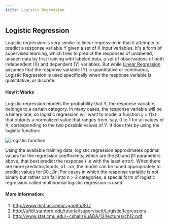 ```yaml
---
title: Logistic Regression
---
```

## Logistic Regression

Logistic regression is very similar to linear regression in that it attempts to predict a response variable Y given a set of X input variables. It's a form of supervised learning, which tries to predict the responses of unlabeled, unseen data by first training with labeled data, a set of observations of both independent (X) and dependent (Y) variables. But while <a href='https://guide.freecodecamp.org/machine-learning/linear-regression' target='_blank'>Linear Regression</a> assumes that the response variable (Y) is quantitative or continuous, Logistic Regression is used specifically when the response variable is qualititative, or discrete.

#### How it Works 
Logistic regression models the probability that Y, the response variable, belongs to a certain category. In many cases, the response variable will be a binary one, so logistic regression will want to model a function y = f(x) that outputs a normalized value that ranges  from, say, 0 to 1 for all values of X, corresponding to the two possible values of Y. It does this by using the logistic function: 

![Logistic function](https://raw.githubusercontent.com/shamikh-mill/ml-reference/master/logistic_regression.png)

Using the available training data, logistic regression approximates optimal values for the regression coefficients, which are the β0 and β1 parameters above, that best predict the response (i.e with the least error). When there are more predictor/inputs, x1...xn, the model can be tuned appropriately to predict values for β0...βn. For cases in which the response variable is not binary but rather can fall into n > 2 categories, a special form of logistic regression called multinomial logistic regression is used. 

<!-- <a href='https://github.com/freecodecamp/guides/blob/master/README.md' target='_blank' rel='nofollow'>This quick style guide will help ensure your pull request gets accepted</a>.-->

<!-- The article goes here, in GitHub-flavored Markdown. Feel free to add YouTube videos, images, and CodePen/JSBin embeds  -->

#### More Information:
1. http://www-bcf.usc.edu/~gareth/ISL/
2. http://ufldl.stanford.edu/tutorial/supervised/LogisticRegression/
3. http://www.stat.cmu.edu/~cshalizi/uADA/12/lectures/ch12.pdf
